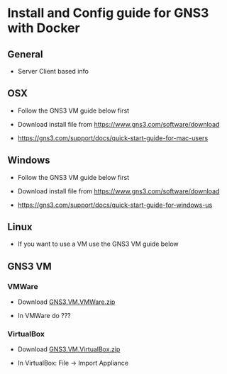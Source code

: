 # Install and Config guide for GNS3 with Docker

## General

 * Server Client based info


## OSX

 * Follow the GNS3 VM guide below first

 * Download install file from https://www.gns3.com/software/download

 * https://gns3.com/support/docs/quick-start-guide-for-mac-users

## Windows

 * Follow the GNS3 VM guide below first

 * Download install file from https://www.gns3.com/software/download

 * https://gns3.com/support/docs/quick-start-guide-for-windows-us

## Linux

  * If you want to use a VM use the GNS3 VM guide below

## GNS3 VM

### VMWare

 * Download [GNS3.VM.VMWare.zip](https://github.com/GNS3/gns3-gui/releases/download/v1.5.2/GNS3.VM.VMware.Workstation.1.5.2.zip)

 * In VMWare do ???

### VirtualBox

 * Download [GNS3.VM.VirtualBox.zip](https://github.com/GNS3/gns3-gui/releases/download/v1.5.2/GNS3.VM.VirtualBox.1.5.2.zip)

 * In VirtualBox: File -> Import Appliance
